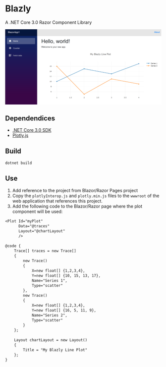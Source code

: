 # Blazly

A .NET Core 3.0 Razor Component Library

![](./images/sample.PNG)

## Dependendices

- [.NET Core 3.0 SDK](https://dotnet.microsoft.com/download)
- [Plotly.js](https://plot.ly/javascript/)

## Build

```csharp
dotnet build
```

## Use

1. Add reference to the project from Blazor/Razor Pages project
1. Copy the `plotlyInterop.js` and `plotly.min.js` files to the `wwwroot` of the web application that references this project.
1. Add the following code to the Blazor/Razor page where the plot component will be used:

```cshtml
<Plot Id="myPlot"
      Data="@traces"
      Layout="@chartLayout"
      />

@code {
    Trace[] traces = new Trace[]
    {
        new Trace()
        {
            X=new float[] {1,2,3,4},
            Y=new float[] {10, 15, 13, 17},
            Name="Series 1",
            Type="scatter"
        },
        new Trace()
        {
            X=new float[] {1,2,3,4},
            Y=new float[] {16, 5, 11, 9},
            Name="Series 2",
            Type="scatter"
        }
    };

    Layout chartLayout = new Layout()
    {
        Title = "My Blazly Line Plot"
    };
}
```
